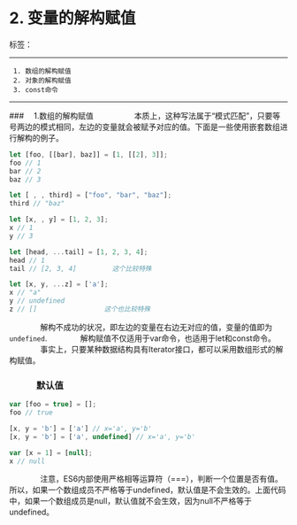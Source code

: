 ﻿# 2. 变量的解构赋值

标签： 

---

```
 1. 数组的解构赋值
 2. 对象的解构赋值
 3. const命令
```
 ---

###　     1.数组的解构赋值
　　　　　本质上，这种写法属于“模式匹配”，只要等号两边的模式相同，左边的变量就会被赋予对应的值。下面是一些使用嵌套数组进行解构的例子。
```javascript
let [foo, [[bar], baz]] = [1, [[2], 3]];
foo // 1
bar // 2
baz // 3

let [ , , third] = ["foo", "bar", "baz"];
third // "baz"

let [x, , y] = [1, 2, 3];
x // 1
y // 3

let [head, ...tail] = [1, 2, 3, 4];
head // 1
tail // [2, 3, 4]         这个比较特殊

let [x, y, ...z] = ['a'];
x // "a"
y // undefined
z // []                 这个也比较特殊
```

　　　　解构不成功的状况，即左边的变量在右边无对应的值，变量的值即为`undefined`.
　　　　解构赋值不仅适用于var命令，也适用于let和const命令。
　　　　事实上，只要某种数据结构具有Iterator接口，都可以采用数组形式的解构赋值。

### 　　　默认值
```javascript
var [foo = true] = [];
foo // true

[x, y = 'b'] = ['a'] // x='a', y='b'
[x, y = 'b'] = ['a', undefined] // x='a', y='b'

var [x = 1] = [null];
x // null
```
　　　　注意，ES6内部使用严格相等运算符（===），判断一个位置是否有值。所以，如果一个数组成员不严格等于undefined，默认值是不会生效的。上面代码中，如果一个数组成员是null，默认值就不会生效，因为null不严格等于undefined。